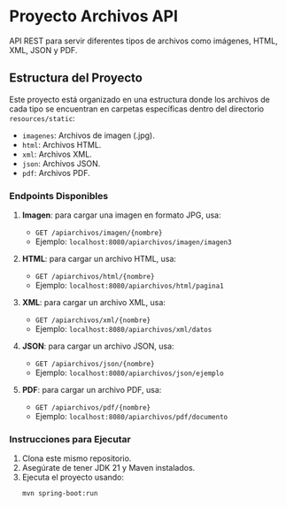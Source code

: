 # Proyecto Archivos API

API REST para servir diferentes tipos de archivos como imágenes, HTML, XML, JSON y PDF.

## Estructura del Proyecto

Este proyecto está organizado en una estructura donde los archivos de cada tipo se encuentran en carpetas específicas dentro del directorio `resources/static`:

- `imagenes`: Archivos de imagen (.jpg).
- `html`: Archivos HTML.
- `xml`: Archivos XML.
- `json`: Archivos JSON.
- `pdf`: Archivos PDF.

### Endpoints Disponibles

1. **Imagen**: para cargar una imagen en formato JPG, usa:
    - `GET /apiarchivos/imagen/{nombre}`
    - Ejemplo: `localhost:8080/apiarchivos/imagen/imagen3`

2. **HTML**: para cargar un archivo HTML, usa:
    - `GET /apiarchivos/html/{nombre}`
    - Ejemplo: `localhost:8080/apiarchivos/html/pagina1`

3. **XML**: para cargar un archivo XML, usa:
    - `GET /apiarchivos/xml/{nombre}`
    - Ejemplo: `localhost:8080/apiarchivos/xml/datos`

4. **JSON**: para cargar un archivo JSON, usa:
    - `GET /apiarchivos/json/{nombre}`
    - Ejemplo: `localhost:8080/apiarchivos/json/ejemplo`

5. **PDF**: para cargar un archivo PDF, usa:
    - `GET /apiarchivos/pdf/{nombre}`
    - Ejemplo: `localhost:8080/apiarchivos/pdf/documento`

### Instrucciones para Ejecutar

1. Clona este mismo repositorio.
2. Asegúrate de tener JDK 21 y Maven instalados.
3. Ejecuta el proyecto usando:
   ```bash
   mvn spring-boot:run
